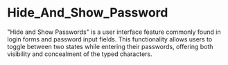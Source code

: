 # Hide_And_Show_Password
"Hide and Show Passwords" is a user interface feature commonly found in login forms and password input fields. This functionality allows users to toggle between two states while entering their passwords, offering both visibility and concealment of the typed characters.
